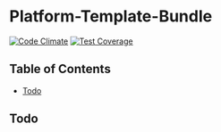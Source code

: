 # Platform-Template-Bundle

[![Code Climate](https://codeclimate.com/github/DigitalState/Platform-Template-Bundle/badges/gpa.svg)](https://codeclimate.com/github/DigitalState/Platform-Template-Bundle)
[![Test Coverage](https://codeclimate.com/github/DigitalState/Platform-Template-Bundle/badges/coverage.svg)](https://codeclimate.com/github/DigitalState/Platform-Template-Bundle/coverage)

## Table of Contents

- [Todo](#todo)


## Todo

